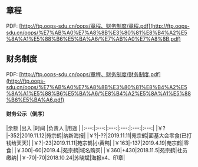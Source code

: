 ## 章程
PDF: [http://ftp.oops-sdu.cn/oops/章程、财务制度/章程.pdf](http://ftp.oops-sdu.cn/oops/%E7%AB%A0%E7%A8%8B%E3%80%81%E8%B4%A2%E5%8A%A1%E5%88%B6%E5%BA%A6/%E7%AB%A0%E7%A8%8B.pdf)
## 财务制度
PDF: [http://ftp.oops-sdu.cn/oops/章程、财务制度/财务制度.pdf](http://ftp.oops-sdu.cn/oops/%E7%AB%A0%E7%A8%8B%E3%80%81%E8%B4%A2%E5%8A%A1%E5%88%B6%E5%BA%A6/%E8%B4%A2%E5%8A%A1%E5%88%B6%E5%BA%A6.pdf)
#### 财务公示（倒序）

|余额 |出入 |时间 |负责人 |用途  |
|:---:|:---:|:---:|:---:|:---:|:---:|
|￥?|-352|2019.11.12|苑宗鹤|纳新海报|
|￥?|-??|2019.11.11|苑宗鹤|面基大会零食(已打钱给天天)|
|￥?|-23|2019.11.11|苑宗鹤|小黄鸭|
|￥163|-137|2019.4.19|苑宗鹤|零食|
|￥300|-60|2019.4.|苑宗鹤|域名购买|
|￥360|+430|2018.11.5|苑宗鹤|社员缴纳|
|￥-70|-70|2018.10.24|苏晓斌|海报x4、印章|





